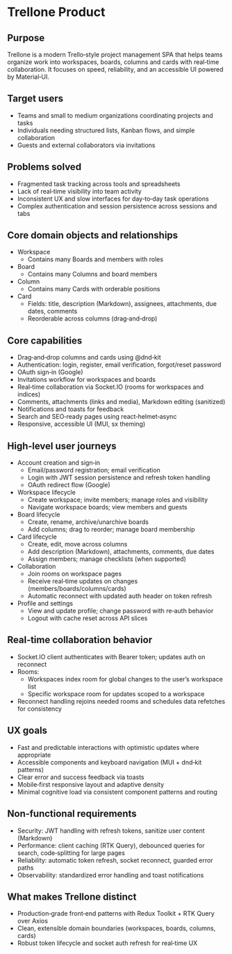 # Trellone Product

## Purpose

Trellone is a modern Trello‑style project management SPA that helps teams organize work into workspaces, boards, columns and cards with real‑time collaboration. It focuses on speed, reliability, and an accessible UI powered by Material‑UI.

## Target users

- Teams and small to medium organizations coordinating projects and tasks
- Individuals needing structured lists, Kanban flows, and simple collaboration
- Guests and external collaborators via invitations

## Problems solved

- Fragmented task tracking across tools and spreadsheets
- Lack of real‑time visibility into team activity
- Inconsistent UX and slow interfaces for day‑to‑day task operations
- Complex authentication and session persistence across sessions and tabs

## Core domain objects and relationships

- Workspace
  - Contains many Boards and members with roles
- Board
  - Contains many Columns and board members
- Column
  - Contains many Cards with orderable positions
- Card
  - Fields: title, description (Markdown), assignees, attachments, due dates, comments
  - Reorderable across columns (drag‑and‑drop)

## Core capabilities

- Drag‑and‑drop columns and cards using @dnd‑kit
- Authentication: login, register, email verification, forgot/reset password
- OAuth sign‑in (Google)
- Invitations workflow for workspaces and boards
- Real‑time collaboration via Socket.IO (rooms for workspaces and indices)
- Comments, attachments (links and media), Markdown editing (sanitized)
- Notifications and toasts for feedback
- Search and SEO‑ready pages using react‑helmet‑async
- Responsive, accessible UI (MUI, sx theming)

## High‑level user journeys

- Account creation and sign‑in
  - Email/password registration; email verification
  - Login with JWT session persistence and refresh token handling
  - OAuth redirect flow (Google)
- Workspace lifecycle
  - Create workspace; invite members; manage roles and visibility
  - Navigate workspace boards; view members and guests
- Board lifecycle
  - Create, rename, archive/unarchive boards
  - Add columns; drag to reorder; manage board membership
- Card lifecycle
  - Create, edit, move across columns
  - Add description (Markdown), attachments, comments, due dates
  - Assign members; manage checklists (when supported)
- Collaboration
  - Join rooms on workspace pages
  - Receive real‑time updates on changes (members/boards/columns/cards)
  - Automatic reconnect with updated auth header on token refresh
- Profile and settings
  - View and update profile; change password with re‑auth behavior
  - Logout with cache reset across API slices

## Real‑time collaboration behavior

- Socket.IO client authenticates with Bearer token; updates auth on reconnect
- Rooms:
  - Workspaces index room for global changes to the user’s workspace list
  - Specific workspace room for updates scoped to a workspace
- Reconnect handling rejoins needed rooms and schedules data refetches for consistency

## UX goals

- Fast and predictable interactions with optimistic updates where appropriate
- Accessible components and keyboard navigation (MUI + dnd‑kit patterns)
- Clear error and success feedback via toasts
- Mobile‑first responsive layout and adaptive density
- Minimal cognitive load via consistent component patterns and routing

## Non‑functional requirements

- Security: JWT handling with refresh tokens, sanitize user content (Markdown)
- Performance: client caching (RTK Query), debounced queries for search, code‑splitting for large pages
- Reliability: automatic token refresh, socket reconnect, guarded error paths
- Observability: standardized error handling and toast notifications

## What makes Trellone distinct

- Production‑grade front‑end patterns with Redux Toolkit + RTK Query over Axios
- Clean, extensible domain boundaries (workspaces, boards, columns, cards)
- Robust token lifecycle and socket auth refresh for real‑time UX
